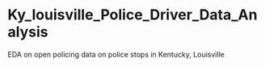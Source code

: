 # Ky_louisville_Police_Driver_Data_Analysis
EDA on open policing data on police stops in Kentucky, Louisville
